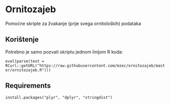 # Ornitozajeb

Pomoćne skripte za žvakanje (prije svega ornitoloških) podataka

## Korištenje

Potrebno je samo pozvati skriptu jednom linijom R koda:

`eval(parse(text = RCurl::getURL("https://raw.githubusercontent.com/mzec/ornitozajeb/master/ornitozajeb.R")))`

## Requirements

`install.packages("plyr", "dplyr", "stringdist")`
